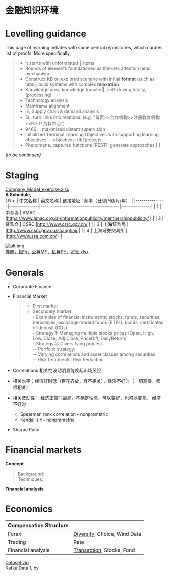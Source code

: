 # 金融知识环境

# Levelling guidance
This page of learning initiates with some central repositories, which curates list of proofs. More specifically, 
> - It starts with unformatted 🧠 items
> - Rounds of elements foundationed as thinkers attention head mechanism
> - Construct KB on explored scenario with initial **format** (such as tabs), build systems with complex **relaxation**
> - Knowledge area, knowledge transfer🌳, self-driving totally, -(processing)
> - Technology analysis
> - Mainframe alignment
> - IE, Supply chain & demand analysis
> - EL, turn links into relational (e.g. "首页>>合作机构>>注册教育机构>>R.E.P.资料中心")
> - 9466- , maximized distant supervision
> - Initialized Terminal Learning Objectives with supporting learning objectives
>  -- objectives: db?projects
> - Phenomena, captured functions [REST], generate approaches [ ]
  
*(to be continued)*

# Staging  
[Company_Model_exercise.xlsx](Lecture/Simulation/PreZ_Company_Model_Question.xls)  
**A Schedule,**  
|  No.		|  中文名称	|  英文名称	|  链接地址		|  频率（日/周/旬/月/年）		|
|---------------|---------------|---------------|-----------------------|---------------|
| 1		|  中基协		|  AMAC		|https://www.amac.org.cn/informationpublicity/membershippublicity/	|		|
| 2		|  证监会		|  CSRC		|http://www.csrc.gov.cn/						|		|
| 3		|  上海证监局		|		|http://www.csrc.gov.cn/shanghai/					|		|
| 4		|  上海证券交易所	|  		|http://www.sse.com.cn/							|		|

![alt img](https://xueqiu.com/8229367066/249784240)  
[券商，银行，公募MF，私募PE，资管.xlsx]()  

# Generals
- Corporate Finance  
- Financial Market  
	> - First market  
	> - Secondary market  
		- Examples of financial instruments: stocks, funds, securities, derivatives, exchange-traded funds (ETFs), bonds, certificates of deposit (CDs)  
		- Strategy 1: Managing multiple stocks prices (Open, High, Low, Close, Adj Close, PriceDiff, DailyReturn)  
		- Strategy 2: Diversifying process  
			-- Portfolio strategy:  
				-- Varying correlations and asset classes among securities  
				-- Risk treatments: Risk Reduction  
- Correlations
相关性波动明显能唤起市场风险

- 相关水平：经济好时低（百花齐放，互不相关），经济不好时（一切凋零，都很相关）  
- 相关波动性： 经济正常时最高，不确定性高，可以变好，也可以变差。
经济不好时

	- Spearman rank correlation - nonprametric  
	- Kendall’s τ - nonprametric  
  
- Sharpe Ratio

  
# Financial markets


__Concept__  
> Background:  
> Techniques:  

__Financial analysis__  








<h1 id="eco"> Economics </h1>


| Compensation Structure	|																					  					|
| --------------------------| ------------------------------------------------------------------------------------------------------|
| Forex						| [Diversify](New%20folder/1.md), Choice, Wind Data														|
| Trading					| Rate 																									|
| Financial analysis		| [Transaction](New%20folder/2.md), Stocks, Fund														|	
  
[Dataset.zip]()  
[Kafka Data]() [1](#eco), by  
